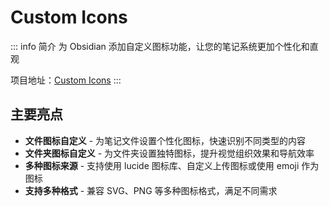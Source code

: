 # Custom Icons

::: info 简介
为 Obsidian 添加自定义图标功能，让您的笔记系统更加个性化和直观

项目地址：[Custom Icons](https://github.com/RavenHogWarts/obsidian-custom-icons)
:::

## 主要亮点

- **文件图标自定义** - 为笔记文件设置个性化图标，快速识别不同类型的内容
- **文件夹图标自定义** - 为文件夹设置独特图标，提升视觉组织效果和导航效率
- **多种图标来源** - 支持使用 lucide 图标库、自定义上传图标或使用 emoji 作为图标
- **支持多种格式** - 兼容 SVG、PNG 等多种图标格式，满足不同需求